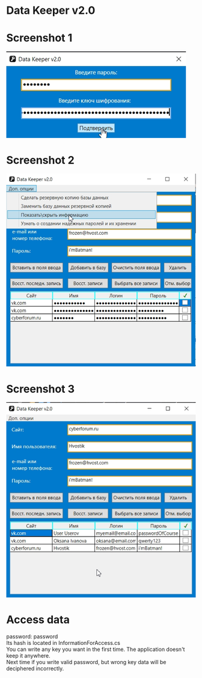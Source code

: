 # Data Keeper v2.0
# Screenshot 1
![alt text](Screenshots/1.jpg)
# Screenshot 2
![alt text](Screenshots/2.jpg)
# Screenshot 3
![alt text](Screenshots/3.jpg)
# Access data
password: password  
Its hash is located in InformationForAccess.cs  
You can write any key you want in the first time. The application doesn't keep it anywhere.  
Next time if you write valid password, but wrong key data will be deciphered incorrectly.
